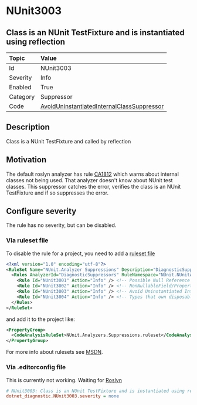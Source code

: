 # NUnit3003

## Class is an NUnit TestFixture and is instantiated using reflection

| Topic    | Value
| :--      | :--
| Id       | NUnit3003
| Severity | Info
| Enabled  | True
| Category | Suppressor
| Code     | [AvoidUninstantiatedInternalClassSuppressor](https://github.com/nunit/nunit.analyzers/blob/master/src/nunit.analyzers/DiagnosticSuppressors/AvoidUninstantiatedInternalClassSuppressor.cs)

## Description

Class is a NUnit TestFixture and called by reflection

## Motivation

The default roslyn analyzer has rule
[CA1812](https://learn.microsoft.com/en-us/dotnet/fundamentals/code-analysis/quality-rules/ca1812)
which warns about internal classes not being used.
That analyzer doesn't know about NUnit test classes.
This suppressor catches the error, verifies the class is an NUnit TestFixture and if so suppresses the error.

<!-- start generated config severity -->
## Configure severity

The rule has no severity, but can be disabled.

### Via ruleset file

To disable the rule for a project, you need to add a
[ruleset file](https://github.com/nunit/nunit.analyzers/blob/master/src/nunit.analyzers/DiagnosticSuppressors/NUnit.Analyzers.Suppressions.ruleset)

```xml
<?xml version="1.0" encoding="utf-8"?>
<RuleSet Name="NUnit.Analyzer Suppressions" Description="DiagnosticSuppression Rules" ToolsVersion="12.0">
  <Rules AnalyzerId="DiagnosticSuppressors" RuleNamespace="NUnit.NUnitAnalyzers">
    <Rule Id="NUnit3001" Action="Info" /> <!-- Possible Null Reference -->
    <Rule Id="NUnit3002" Action="Info" /> <!-- NonNullableField/Property is Uninitialized -->
    <Rule Id="NUnit3003" Action="Info" /> <!-- Avoid Uninstantiated Internal Classes -->
    <Rule Id="NUnit3004" Action="Info" /> <!-- Types that own disposable fields should be disposable -->
  </Rules>
</RuleSet>
```

and add it to the project like:

```xml
<PropertyGroup>
  <CodeAnalysisRuleSet>NUnit.Analyzers.Suppressions.ruleset</CodeAnalysisRuleSet>
</PropertyGroup>
```

For more info about rulesets see [MSDN](https://learn.microsoft.com/en-us/visualstudio/code-quality/using-rule-sets-to-group-code-analysis-rules?view=vs-2022).

### Via .editorconfig file

This is currently not working. Waiting for [Roslyn](https://github.com/dotnet/roslyn/issues/49727)

```ini
# NUnit3003: Class is an NUnit TestFixture and is instantiated using reflection
dotnet_diagnostic.NUnit3003.severity = none
```
<!-- end generated config severity -->
